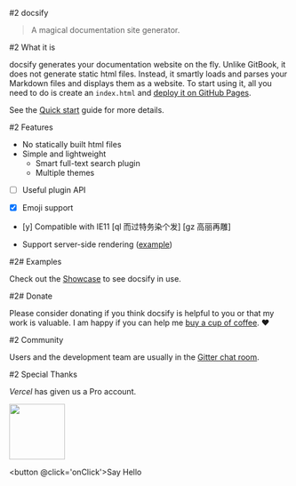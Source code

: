 #2 docsify

> A magical documentation site generator.

#2 What it is

docsify generates your documentation website on the fly. Unlike GitBook, it does not generate static html files. Instead, it smartly loads and parses your Markdown files and displays them as a website. To start using it, all you need to do is create an `index.html` and [deploy it on GitHub Pages](deploy.md).

See the [Quick start](quickstart.md) guide for more details.

#2 Features

+ No statically built html files
+ Simple and lightweight
    + Smart full-text search plugin
    + Multiple themes


- [ ] Useful plugin API

- [x] Emoji support

- [y] Compatible with IE11 [ql 而过特务染个发] [gz 高丽再雕]
+ Support server-side rendering ([example](https://github.com/docsifyjs/docsify-ssr-demo))

#2# Examples

Check out the [Showcase](https://github.com/docsifyjs/awesome-docsify#showcase) to see docsify in use.

#2# Donate

Please consider donating if you think docsify is helpful to you or that my work is valuable. I am happy if you can help me [buy a cup of coffee](https://github.com/QingWei-Li/donate). :heart:

#2 Community

Users and the development team are usually in the [Gitter chat room](https://gitter.im/docsifyjs/Lobby).

#2 Special Thanks

_Vercel_ has given us a Pro account.

<a href="https://vercel.com/?utm_source=docsifyjsdocs" target="_blank"><img src="_media/vercel_logo.svg" width="100px"></a>

<button @click='onClick'>Say Hello</button>
